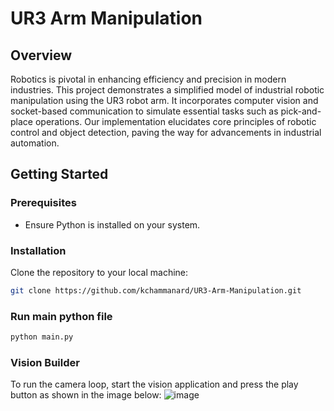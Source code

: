 # UR3 Arm Manipulation

## Overview
Robotics is pivotal in enhancing efficiency and precision in modern industries. This project demonstrates a simplified model of industrial robotic manipulation using the UR3 robot arm. It incorporates computer vision and socket-based communication to simulate essential tasks such as pick-and-place operations. Our implementation elucidates core principles of robotic control and object detection, paving the way for advancements in industrial automation.

## Getting Started

### Prerequisites
- Ensure Python is installed on your system.

### Installation
Clone the repository to your local machine:
```bash
git clone https://github.com/kchammanard/UR3-Arm-Manipulation.git
```

### Run main python file
```bash
python main.py
```
### Vision Builder
To run the camera loop, start the vision application and press the play button as shown in the image below:
![image](https://github.com/kchammanard/UR3-Arm-Manipulation/assets/107784459/9974ec10-4347-4a74-b53a-5c88d48b6d94)
